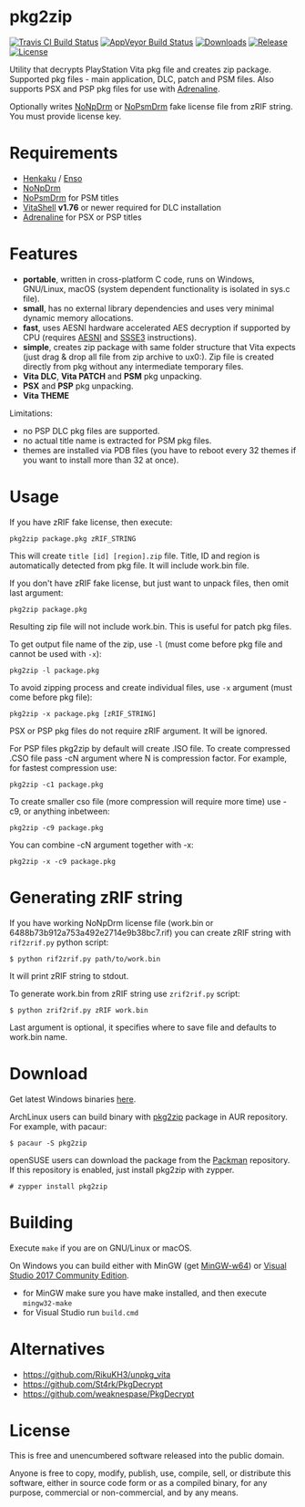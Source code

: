 # pkg2zip

[![Travis CI Build Status][img_travis]][travis] [![AppVeyor Build Status][img_appveyor]][appveyor] [![Downloads][img_downloads]][downloads] [![Release][img_latest]][latest] [![License][img_license]][license]

Utility that decrypts PlayStation Vita pkg file and creates zip package. Supported pkg files - main application, DLC, patch and PSM files. Also supports PSX and PSP pkg files for use with [Adrenaline][].

Optionally writes [NoNpDrm][] or [NoPsmDrm][] fake license file from zRIF string. You must provide license key.

# Requirements

* [Henkaku][] / [Enso][]
* [NoNpDrm][]
* [NoPsmDrm][] for PSM titles
* [VitaShell][] **v1.76** or newer required for DLC installation
* [Adrenaline][] for PSX or PSP titles

# Features

* **portable**, written in cross-platform C code, runs on Windows, GNU/Linux, macOS (system dependent functionality is isolated in sys.c file).
* **small**, has no external library dependencies and uses very minimal dynamic memory allocations.
* **fast**, uses AESNI hardware accelerated AES decryption if supported by CPU (requires [AESNI][] and [SSSE3][] instructions).
* **simple**, creates zip package with same folder structure that Vita expects (just drag & drop all file from zip archive to ux0:). Zip file is created directly from pkg without any intermediate temporary files.
* **Vita DLC**, **Vita PATCH** and **PSM** pkg unpacking.
* **PSX** and **PSP** pkg unpacking.
* **Vita THEME**

Limitations:

* no PSP DLC pkg files are supported.
* no actual title name is extracted for PSM pkg files.
* themes are installed via PDB files (you have to reboot every 32 themes if you want to install more than 32 at once).

# Usage

If you have zRIF fake license, then execute:

    pkg2zip package.pkg zRIF_STRING

This will create `title [id] [region].zip` file. Title, ID and region is automatically detected from pkg file. It will include work.bin file.

If you don't have zRIF fake license, but just want to unpack files, then omit last argument:

    pkg2zip package.pkg

Resulting zip file will not include work.bin. This is useful for patch pkg files.

To get output file name of the zip, use `-l` (must come before pkg file and cannot be used with `-x`):

    pkg2zip -l package.pkg

To avoid zipping process and create individual files, use `-x` argument (must come before pkg file):

    pkg2zip -x package.pkg [zRIF_STRING]

PSX or PSP pkg files do not require zRIF argument. It will be ignored.

For PSP files pkg2zip by default will create .ISO file. To create compressed .CSO file pass -cN argument where N is compression factor. For example, for fastest compression use:

    pkg2zip -c1 package.pkg

To create smaller cso file (more compression will require more time) use -c9, or anything inbetween:

    pkg2zip -c9 package.pkg

You can combine -cN argument together with -x:

    pkg2zip -x -c9 package.pkg

# Generating zRIF string

If you have working NoNpDrm license file (work.bin or 6488b73b912a753a492e2714e9b38bc7.rif) you can create zRIF string with `rif2zrif.py` python script:

    $ python rif2zrif.py path/to/work.bin

It will print zRIF string to stdout.

To generate work.bin from zRIF string use `zrif2rif.py` script:

    $ python zrif2rif.py zRIF work.bin

Last argument is optional, it specifies where to save file and defaults to work.bin name.

# Download

Get latest Windows binaries [here][downloads].

ArchLinux users can build binary with [pkg2zip][AUR] package in AUR repository. For example, with pacaur:

    $ pacaur -S pkg2zip

openSUSE users can download the package from the [Packman](http://packman.links2linux.de/package/pkg2zip) repository.
If this repository is enabled, just install pkg2zip with zypper.

    # zypper install pkg2zip

# Building

Execute `make` if you are on GNU/Linux or macOS.

On Windows you can build either with MinGW (get [MinGW-w64][]) or [Visual Studio 2017 Community Edition][vs2017ce].
* for MinGW make sure you have make installed, and then execute `mingw32-make`
* for Visual Studio run `build.cmd`

# Alternatives

* https://github.com/RikuKH3/unpkg_vita
* https://github.com/St4rk/PkgDecrypt
* https://github.com/weaknespase/PkgDecrypt

# License

This is free and unencumbered software released into the public domain.

Anyone is free to copy, modify, publish, use, compile, sell, or distribute this software, either in source code form or as a compiled binary, for any purpose, commercial or non-commercial, and by any means.

[travis]: https://travis-ci.org/mmozeiko/pkg2zip/
[appveyor]: https://ci.appveyor.com/project/mmozeiko/pkg2zip/
[downloads]: https://github.com/mmozeiko/pkg2zip/releases
[latest]: https://github.com/mmozeiko/pkg2zip/releases/latest
[license]: https://github.com/mmozeiko/pkg2zip/blob/master/LICENSE
[img_travis]: https://api.travis-ci.org/mmozeiko/pkg2zip.svg?branch=master
[img_appveyor]: https://ci.appveyor.com/api/projects/status/xmkl6509ahlp9b7k/branch/master?svg=true
[img_downloads]: https://img.shields.io/github/downloads/mmozeiko/pkg2zip/total.svg?maxAge=3600
[img_latest]: https://img.shields.io/github/release/mmozeiko/pkg2zip.svg?maxAge=3600
[img_license]: https://img.shields.io/github/license/mmozeiko/pkg2zip.svg?maxAge=2592000
[Adrenaline]: https://github.com/TheOfficialFloW/Adrenaline
[NoNpDrm]: https://github.com/TheOfficialFloW/NoNpDrm
[NoPsmDrm]: https://github.com/frangarcj/NoPsmDrm
[Henkaku]: https://henkaku.xyz/
[Enso]: https://enso.henkaku.xyz/
[VitaShell]: https://github.com/TheOfficialFloW/VitaShell
[AESNI]: https://en.wikipedia.org/wiki/AES_instruction_set
[SSSE3]: https://en.wikipedia.org/wiki/SSSE3
[AUR]: https://aur.archlinux.org/packages/pkg2zip/
[MinGW-w64]: http://www.msys2.org/
[vs2017ce]: https://www.visualstudio.com/vs/community/
